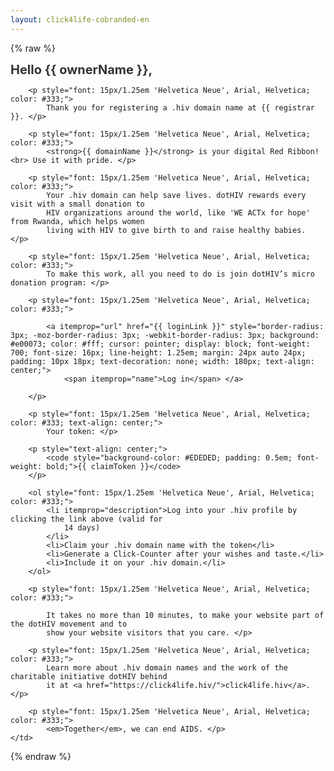 ```yaml
---
layout: click4life-cobranded-en
---
```


{% raw %}
<tr width="100%" itemscope itemtype="http://schema.org/EmailMessage">
    <td valign="top" align="left" style="background:#fff; padding: 40px;" itemprop="action" itemscope itemtype="http://schema.org/ViewAction">
        <h1 style="font-size: 20px; margin: 0; color: #333;">
            Hello {{ ownerName }}, </h1>

        <p style="font: 15px/1.25em 'Helvetica Neue', Arial, Helvetica; color: #333;">
            Thank you for registering a .hiv domain name at {{ registrar }}. </p>

        <p style="font: 15px/1.25em 'Helvetica Neue', Arial, Helvetica; color: #333;">
            <strong>{{ domainName }}</strong> is your digital Red Ribbon!<br> Use it with pride. </p>

        <p style="font: 15px/1.25em 'Helvetica Neue', Arial, Helvetica; color: #333;">
            Your .hiv domain can help save lives. dotHIV rewards every visit with a small donation to
            HIV organizations around the world, like 'WE ACTx for hope' from Rwanda, which helps women
            living with HIV to give birth to and raise healthy babies. </p>

        <p style="font: 15px/1.25em 'Helvetica Neue', Arial, Helvetica; color: #333;">
            To make this work, all you need to do is join dotHIV’s micro donation program: </p>

        <p style="font: 15px/1.25em 'Helvetica Neue', Arial, Helvetica; color: #333;">

            <a itemprop="url" href="{{ loginLink }}" style="border-radius: 3px; -moz-border-radius: 3px; -webkit-border-radius: 3px; background: #e00073; color: #fff; cursor: pointer; display: block; font-weight: 700; font-size: 16px; line-height: 1.25em; margin: 24px auto 24px; padding: 10px 18px; text-decoration: none; width: 180px; text-align: center;">
                <span itemprop="name">Log in</span> </a>

        </p>

        <p style="font: 15px/1.25em 'Helvetica Neue', Arial, Helvetica; color: #333; text-align: center;">
            Your token: </p>

        <p style="text-align: center;">
            <code style="background-color: #EDEDED; padding: 0.5em; font-weight: bold;">{{ claimToken }}</code>
        </p>

        <ol style="font: 15px/1.25em 'Helvetica Neue', Arial, Helvetica; color: #333;">
            <li itemprop="description">Log into your .hiv profile by clicking the link above (valid for
                14 days) 
            </li>
            <li>Claim your .hiv domain name with the token</li>
            <li>Generate a Click-Counter after your wishes and taste.</li>
            <li>Include it on your .hiv domain.</li>
        </ol>

        <p style="font: 15px/1.25em 'Helvetica Neue', Arial, Helvetica; color: #333;">

            It takes no more than 10 minutes, to make your website part of the dotHIV movement and to
            show your website visitors that you care. </p>

        <p style="font: 15px/1.25em 'Helvetica Neue', Arial, Helvetica; color: #333;">
            Learn more about .hiv domain names and the work of the charitable initiative dotHIV behind
            it at <a href="https://click4life.hiv/">click4life.hiv</a>. </p>

        <p style="font: 15px/1.25em 'Helvetica Neue', Arial, Helvetica; color: #333;">
            <em>Together</em>, we can end AIDS. </p>
    </td>
</tr>
{% endraw %}
